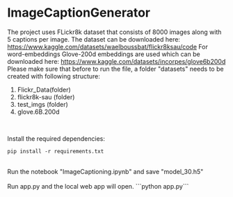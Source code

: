 # ImageCaptionGenerator

The project uses FLickr8k dataset that consists of 8000 images along with 5 captions per image. The dataset can be downloaded here: https://www.kaggle.com/datasets/waelboussbat/flickr8ksau/code
For word-embeddings Glove-200d embeddings are used which can be downloaded here: https://www.kaggle.com/datasets/incorpes/glove6b200d
<br>
Please make sure that before to run the file, a folder "datasets" needs to be created with following structure:
<br>
  1. Flickr_Data(folder)
  2. flickr8k-sau (folder)
  3. test_imgs (folder)
  4. glove.6B.200d 
<br>

Install the required dependencies:
<br>

```pip install -r requirements.txt```

<br>
Run the  notebook "ImageCaptioning.ipynb" and save "model_30.h5"
<br>

<br>
Run app.py and the local web app will open.
```python app.py```

<br>
